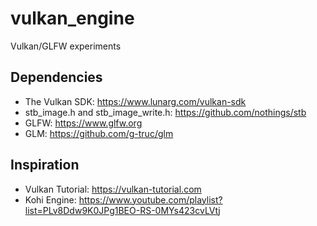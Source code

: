 # vulkan_engine

Vulkan/GLFW experiments

## Dependencies

- The Vulkan SDK: https://www.lunarg.com/vulkan-sdk
- stb_image.h and stb_image_write.h: https://github.com/nothings/stb
- GLFW: https://www.glfw.org
- GLM: https://github.com/g-truc/glm

## Inspiration

- Vulkan Tutorial: https://vulkan-tutorial.com
- Kohi Engine: https://www.youtube.com/playlist?list=PLv8Ddw9K0JPg1BEO-RS-0MYs423cvLVtj